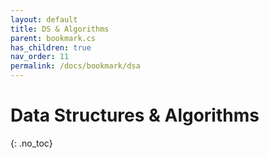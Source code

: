 ```yaml
---
layout: default
title: DS & Algorithms
parent: bookmark.cs
has_children: true
nav_order: 11
permalink: /docs/bookmark/dsa
---
```


# Data Structures & Algorithms
{: .no_toc}

